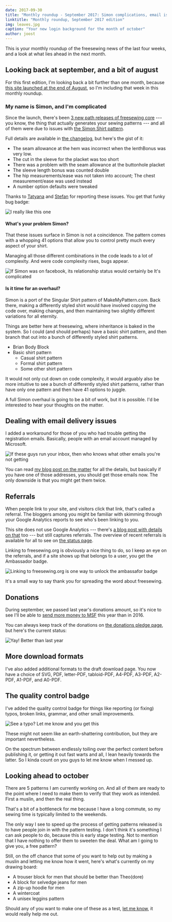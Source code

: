 ```yaml
---
date: 2017-09-30
title: "Monthly roundup - September 2017: Simon complications, email issues, and donations are up this year."
linktitle: "Monthly roundup, September 2017 edition"
img: leaves.jpg
caption: "Your new login background for the month of october"
author: joost
---
```


This is your monthly roundup of the freesewing news of the last four weeks, and a look at what lies ahead in the next month.

## Looking back at september, and a bit of august

For this first edition, I'm looking back a bit further than one month, because [this site launched at the end of August](/blog/open-for-business/), so I'm including that week in this monthly roundup.

### My name is Simon, and I'm complicated

Since the launch, there's been [3 new path releases of freesewing core](https://github.com/freesewing/core/releases) \--- you know, the thing that actually generates your sewing patterns \--- and all of them were due to issues with [the Simon Shirt pattern](/patterns/simon).

Full details are available in [the changelog](https://github.com/freesewing/core/blob/develop/CHANGELOG.md), but here's the gist of it:

- The seam allowance at the hem was incorrect when the lenthBonus was very low.
- The cut in the sleeve for the placket was too short
- There was a problem with the seam allowance at the buttonhole placket
- The sleeve length bonus was counted double
- The hip measurements/ease was not taken into account; The chest measurement/ease was used instead
- A number option defaults were tweaked

Thanks to [Tatyana](/users/yrhdw) and [Stefan](/users/kczrw) for reporting these issues. You get that funky bug badge:

![I really like this one](badge-found-bug.svg)

#### What's your problem Simon?

That these issues surface in Simon is not a coincidence. The pattern comes with a whopping 41 options that allow you to control pretty much every aspect of your shirt.

Managing all those different combinations in the code leads to a lot of complexity. And were code complexity rises, bugs appear.

![If Simon was on facebook, its relationship status would certainly be *It's complicated*](complicated.gif)

#### Is it time for an overhaul?

Simon is a port of the Singular Shirt pattern of MakeMyPattern.com. Back there, making a differently styled shirt would have involved copying the code over, making changes, and then maintaining two slightly different variations for all eternity.

Things are better here at freesewing, where inheritance is baked in the system. So I could (and should perhaps) have a basic shirt pattern, and then branch that out into a bunch of differently styled shirt patterns.

- Brian Body Block 
 - Basic shirt pattern 
     - Casual shirt pattern
     - Formal shirt pattern
     - Some other shirt pattern

It would not only cut down on code complexity, it would arguably also be more intuitive to see a bunch of differently styled shirt patterns, rather than have only one pattern and then have 41 options to juggle.

A full Simon overhaul is going to be a bit of work, but it is possible. I'd be interested to hear your thoughts on the matter.

## Dealing with email delivery issues

I added a workaround for those of you who had trouble getting the registration emails. Basically, people with an email account managed by Microsoft.

![If these guys run your inbox, then who knows what other emails you're not getting](msft.gif)

You can read [my blog post on the matter](/blog/email-spam-problems/) for all the details, but basically if you have one of those addresses, you should get those emails now. The only downside is that you might get them twice.

## Referrals

When people link to your site, and visitors click that link, that's called a referral. The bloggers among you might be familiar with skimming through your Google Analytics reports to see who's been linking to you.

This site does not use Google Analytics \--- there's [a blog post with details on that](/blog/privacy-choices/) too \--- but still captures referrals. The overview of recent referrals is available for all to see on [the status page](/status).

Linking to freesewing.org is obviously a nice thing to do, so I keep an eye on the referrals, and if a site shows up that belongs to a user, you get the Ambassador badge.

![Linking to freesewing.org is one way to unlock the ambassafor badge](badge-ambassador.svg)

It's a small way to say thank you for spreading the word about freesewing.

## Donations

During september, we passed last year's donations amount, so it's nice to see I'll be able to [send more money to MSF](/about/pledge#donations-history) this year than in 2016.

You can always keep track of the donations on [the donations pledge page](/about/pledge#donations-history), but here's the current status:

![Yay! Better than last year](donations.svg)

## More download formats

I've also added additional formats to the draft download page. You now have a choice of SVG, PDF, letter-PDF, tabloid-PDF, A4-PDF, A3-PDF, A2-PDF, A1-PDF, and A0-PDF.

## The quality control badge

I've added the quality control badge for things like reporting (or fixing) typos, broken links, grammar, and other small improvements.

![See a typo? Let me know and you get this](badge-quality-control.svg)

These might not seem like an earth-shattering contribution, but they are important nevertheless.

On the spectrum between endlessly toiling over the perfect content before publishing it, or getting it out fast warts and all, I lean heavily towards the latter. So I kinda count on you guys to let me know when I messed up.

## Looking ahead to october

There are 5 patterns I am currently working on. And all of them are ready to the point where I need to make them to verify that they work as intended. First a muslin, and then the real thing.

That's a bit of a bottleneck for me because I have a long commute, so my sewing time is typically limited to the weekends.

The only way I see to speed up the process of getting patterns released is to have people join in with the pattern testing. I don't think it's something I can ask people to do, because this is early stage testing. Not to mention that I have nothing to offer them to sweeten the deal. What am I going to give you, a free pattern?

Still, on the off chance that some of you want to help out by making a muslin and letting me know how it went, here's what's currently on my drawing board:

- A trouser block for men that should be better than Theo(dore)
- A block for selvedge jeans for men
- A zip-up hoodie for men
- A wintercoat 
- A unisex leggins pattern

Should any of you want to make one of these as a test, [let me know](/contact), it would really help me out.